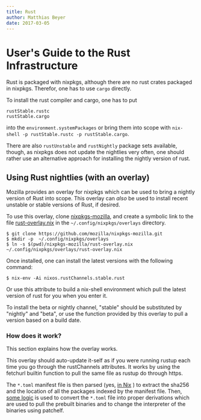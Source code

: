 ```yaml
---
title: Rust
author: Matthias Beyer
date: 2017-03-05
---
```


# User's Guide to the Rust Infrastructure

Rust is packaged with nixpkgs, although there are no rust crates packaged in
nixpkgs.
Therefor, one has to use `cargo` directly.

To install the rust compiler and cargo, one has to put

```
rustStable.rustc
rustStable.cargo
```

into the `environment.systemPackages` or bring them into scope with
`nix-shell -p rustStable.rustc -p rustStable.cargo`.

There are also `rustUnstable` and `rustNightly` package sets available,
though, as nixpkgs does not update the nightlies very often, one should rather
use an alternative approach for installing the nightly version of rust.

## Using Rust nightlies (with an overlay)

Mozilla provides an overlay for nixpkgs which can be used to bring a nightly
version of Rust into scope.
This overlay can _also_ be used to install recent unstable or stable versions
of Rust, if desired.

To use this overlay, clone
[nixpkgs-mozilla](https://github.com/mozilla/nixpkgs-mozilla),
and create a symbolic link to the file
[rust-overlay.nix](https://github.com/mozilla/nixpkgs-mozilla/blob/master/rust-overlay.nix)
in the `~/.config/nixpkgs/overlays` directory.

    $ git clone https://github.com/mozilla/nixpkgs-mozilla.git
    $ mkdir -p  ~/.config/nixpkgs/overlays
    $ ln -s $(pwd)/nixpkgs-mozilla/rust-overlay.nix ~/.config/nixpkgs/overlays/rust-overlay.nix

Once installed, one can install the latest versions with the following command:

    $ nix-env -Ai nixos.rustChannels.stable.rust

Or use this attribute to build a nix-shell environment which pull the
latest version of rust for you when you enter it.

To install the beta or nightly channel, "stable" should be substituted by
"nightly" and "beta", or
use the function provided by this overlay to pull a version based on a
build date.

### How does it work?

This section explains how the overlay works.

This overlay should auto-update it-self as if you were running rustup
each time you go through the rustChannels attributes.  It works by
using the fetchurl builtin function to pull the same file as rustup do
through https.

The `*.toml` manifest file is then parsed (yes,
[in Nix](https://github.com/mozilla/nixpkgs-mozilla/blob/master/lib/parseTOML.nix)
) to extract the sha256 and the location of all the packages indexed by the
manifest file.  Then,
[some logic](https://github.com/mozilla/nixpkgs-mozilla/blob/master/rust-overlay.nix)
is used to convert the `*.toml` file into proper derivations which are used to
pull the prebuilt binaries and to change the interpreter of the binaries using
patchelf.

